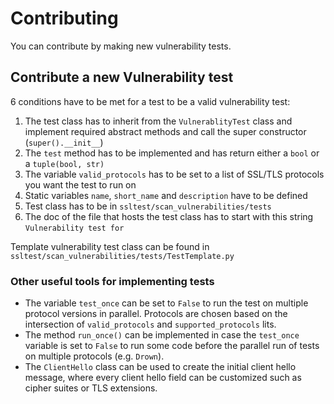 # Contributing

You can contribute by making new vulnerability tests.

## Contribute a new Vulnerability test

6 conditions have to be met for a test to be a valid vulnerability test:

1. The test class has to inherit from the `VulnerablityTest` class and implement required abstract methods and call the
   super constructor (`super().__init__`)
2. The `test` method has to be implemented and has return either a `bool` or a `tuple(bool, str)`
3. The variable `valid_protocols` has to be set to a list of SSL/TLS protocols you want the test to run on
4. Static variables `name`, `short_name` and `description` have to be defined
6. Test class has to be in `ssltest/scan_vulnerabilities/tests`
5. The doc of the file that hosts the test class has to start with this string `Vulnerability test for`

Template vulnerability test class can be found in `ssltest/scan_vulnerabilities/tests/TestTemplate.py`

### Other useful tools for implementing tests

- The variable `test_once` can be set to `False` to run the test on multiple protocol versions in parallel. Protocols
  are chosen based on the intersection of `valid_protocols` and `supported_protocols` lits.
- The method `run_once()` can be implemented in case the `test_once` variable is set to `False` to run some code before
  the parallel run of tests on multiple protocols (e.g. `Drown`).
- The `ClientHello` class can be used to create the initial client hello message, where every client hello field can be
  customized such as cipher suites or TLS extensions.
